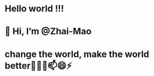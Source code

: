 # Hello world !!!
# 👋 Hi, I’m @Zhai-Mao
# change the world, make the world better👀🌱💞️📫😄⚡

<!---
Zhai-Mao/Zhai-Mao is a ✨ special ✨ repository because its `README.md` (this file) appears on your GitHub profile.
You can click the Preview link to take a look at your changes.
--->
